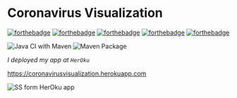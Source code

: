 # Coronavirus Visualization

[![forthebadge](https://forthebadge.com/images/badges/built-by-developers.svg)](https://coronavirusvisualization.herokuapp.com/) 
[![forthebadge](https://forthebadge.com/images/badges/made-with-java.svg)](https://coronavirusvisualization.herokuapp.com/) 
[![forthebadge](https://forthebadge.com/images/badges/uses-html.svg)](https://coronavirusvisualization.herokuapp.com/) 
[![forthebadge](https://forthebadge.com/images/badges/uses-js.svg)](https://coronavirusvisualization.herokuapp.com/) 
[![forthebadge](https://forthebadge.com/images/badges/uses-css.svg)](https://coronavirusvisualization.herokuapp.com/)

![Java CI with Maven](https://github.com/tuncerergin/CoronavirusVisualization/workflows/Java%20CI%20with%20Maven/badge.svg) 
![Maven Package](https://github.com/tuncerergin/CoronavirusVisualization/workflows/Maven%20Package/badge.svg?branch=master)
 
_I deployed my app at `HerOku`_

https://coronavirusvisualization.herokuapp.com

![SS form HerOku app](https://github.com/tuncerergin/CoronavirusVisualization/blob/master/CovidSS.png?raw=true)

